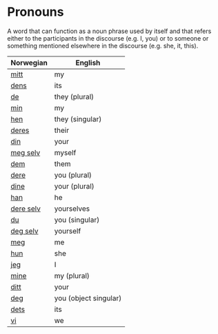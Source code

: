 # Pronouns

A word that can function as a noun phrase used by itself and that refers either to the participants in the discourse (e.g. I, you) or to someone or something mentioned elsewhere in the discourse (e.g. she, it, this).

| Norwegian | English |
| --- | --- |
| [mitt](https://www.ordnett.no/search?language=no&phrase=mitt) | my |
| [dens](https://www.ordnett.no/search?language=no&phrase=dens) | its |
| [de](https://www.ordnett.no/search?language=no&phrase=de) | they (plural) |
| [min](https://www.ordnett.no/search?language=no&phrase=min) | my |
| [hen](https://www.ordnett.no/search?language=no&phrase=hen) | they (singular) |
| [deres](https://www.ordnett.no/search?language=no&phrase=deres) | their |
| [din](https://www.ordnett.no/search?language=no&phrase=din) | your |
| [meg selv](https://www.ordnett.no/search?language=no&phrase=meg%20selv) | myself |
| [dem](https://www.ordnett.no/search?language=no&phrase=dem) | them |
| [dere](https://www.ordnett.no/search?language=no&phrase=dere) | you (plural) |
| [dine](https://www.ordnett.no/search?language=no&phrase=dine) | your (plural) |
| [han](https://www.ordnett.no/search?language=no&phrase=han) | he |
| [dere selv](https://www.ordnett.no/search?language=no&phrase=dere%20selv) | yourselves |
| [du](https://www.ordnett.no/search?language=no&phrase=du) | you (singular) |
| [deg selv](https://www.ordnett.no/search?language=no&phrase=deg%20selv) | yourself |
| [meg](https://www.ordnett.no/search?language=no&phrase=meg) | me |
| [hun](https://www.ordnett.no/search?language=no&phrase=hun) | she |
| [jeg](https://www.ordnett.no/search?language=no&phrase=jeg) | I |
| [mine](https://www.ordnett.no/search?language=no&phrase=mine) | my (plural) |
| [ditt](https://www.ordnett.no/search?language=no&phrase=ditt) | your |
| [deg](https://www.ordnett.no/search?language=no&phrase=deg) | you (object singular) |
| [dets](https://www.ordnett.no/search?language=no&phrase=dets) | its |
| [vi](https://www.ordnett.no/search?language=no&phrase=vi) | we |

